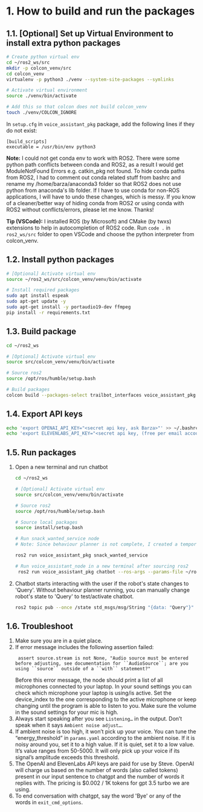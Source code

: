 <!---# 1. How I created the packages **"trailbot_interfaces"** and **"voice_assistant_pkg"**

The instructions in this section are only for bookkeeping how I created the packages. Follow section [2](#2-how-to-build-and-run-the-packages) to build and run packages.
## 1.1. Create **"trailbot_interfaces"** package to host RunServo.srv

I followed [ros2 tutorial](https://docs.ros.org/en/humble/Tutorials/Beginner-Client-Libraries/Custom-ROS2-Interfaces.html) to make custom RunServo.srv
```bash
source /opt/ros/humble/setup.bash 
cd ~/ros2_ws/src
ros2 pkg create --build-type ament_cmake trailbot_interfaces
cd trailbot_interfaces
mkdir srv
# Add RunServo.srv file in srv folder
# Make changes to CMakeLists.txt and package.xml as explained in the ros2 tutorial

# Build trailbot_interfaces pkg 
cd ~/ros2_ws
colcon build --packages-select trailbot_interfaces

# In a new terminal, check if ros recognizes the new srv
cd ~/ros2_ws
source /opt/ros/humble/setup.bash 
source install/setup.bash
ros2 interface show trailbot_interfaces/srv/RunServo

```


## 1.2. Create voice_assistant_pkg package

1. Contents of `voice_assistant.py`: Voice assistant code is borrowed from [here](https://github.com/JarodMica/ChatGPT-and-Whiper-with-TTS/blob/main/voice_assistant.py) and "RunServoClient" class' code is adapted from [ros2 tutorial](https://docs.ros.org/en/humble/Tutorials/Beginner-Client-Libraries/Writing-A-Simple-Py-Service-And-Client.html#write-the-client-node)
2. Create ros2 package
```bash
source /opt/ros/humble/setup.bash 
cd ~/ros2_ws/src
ros2 pkg create --build-type ament_python voice_assistant_pkg --dependencies rclpy trailbot_interfaces
# Add voice_assistant.py in ros2_ws/src/voice_assistant_pkg/voice_assistant_pkg/ folder
# Follow ros2 tutorial to change package.xml and setup.py
```
-->

# 1. How to build and run the packages

## 1.1. [Optional] Set up Virtual Environment to install extra python packages

```bash
# Create python virtual env
cd ~/ros2_ws/src
mkdir -p colcon_venv/src
cd colcon_venv
virtualenv -p python3 ./venv --system-site-packages --symlinks

# Activate virtual environment
source ./venv/bin/activate

# Add this so that colcon does not build colcon_venv
touch ./venv/COLCON_IGNORE

```

In `setup.cfg` in `voice_assistant_pkg` package, add the following lines if they do not exist:
```
[build_scripts]
executable = /usr/bin/env python3
```

**Note:** I could not get conda env to work with ROS2. There were some python path conflicts between conda and ROS2, as a result I would get ModuleNotFound Errors e.g. catkin_pkg not found. To hide conda paths from ROS2, I had to comment out conda related stuff from bashrc and rename my /home/barza/anaconda3 folder so that ROS2 does not use python from anaconda's lib folder. If I have to use conda for non-ROS applications, I will have to undo these changes, which is messy. If you know of a cleaner/better way of hiding conda from ROS2 or using conda with ROS2 without conflicts/errors, please let me know. Thanks!

**Tip (VSCode):** I installed ROS (by Microsoft) and CMake (by twxs) extensions to help in autocompletion of ROS2 code. Run `code .` in `ros2_ws/src` folder to open VSCode and choose the python interpreter from colcon_venv.

## 1.2. Install python packages

```bash
# [Optional] Activate virtual env
source ~/ros2_ws/src/colcon_venv/venv/bin/activate

# Install required packages
sudo apt install espeak
sudo apt-get update -y
sudo apt-get install -y portaudio19-dev ffmpeg
pip install -r requirements.txt
```


## 1.3. Build package
```bash
cd ~/ros2_ws

# [Optional] Activate virtual env
source src/colcon_venv/venv/bin/activate

# Source ros2
source /opt/ros/humble/setup.bash 

# Build packages
colcon build --packages-select trailbot_interfaces voice_assistant_pkg

```

## 1.4. Export API keys
```bash
echo 'export OPENAI_API_KEY="<secret api key, ask Barza>"' >> ~/.bashrc
echo 'export ELEVENLABS_API_KEY="<secret api key, (free per email account and for one month, just sign up at elevenlabs)>"' >> ~/.bashrc
```

## 1.5. Run packages

1. Open a new terminal and run chatbot
   ```bash
   cd ~/ros2_ws

   # [Optional] Activate virtual env
   source src/colcon_venv/venv/bin/activate

   # Source ros2
   source /opt/ros/humble/setup.bash 

   # Source local packages 
   source install/setup.bash

   # Run snack_wanted_service node 
   # Note: Since behaviour planner is not complete, I created a temporary `snack_wanted_service node` that responds to `snack_wanted` requests from the chatbot. This allows us to test the chatbot's logic without running behaviour planner. In the final stage, we will replace this step with running the behviour planner node.

   ros2 run voice_assistant_pkg snack_wanted_service

   # Run voice_assistant_node in a new terminal after sourcing ros2
    ros2 run voice_assistant_pkg chatbot --ros-args --params-file ~/ros2_ws/src/TRAILBot/voice_assistant_pkg/config/params.yaml
   ```
2. Chatbot starts interacting with the user if the robot's state changes to 'Query'. Without behaviour planner running, you can manually change robot's state to 'Query' to test/activate chatbot.
   ```bash
   ros2 topic pub --once /state std_msgs/msg/String "{data: "Query"}"
   ```


## 1.6. Troubleshoot

1. Make sure you are in a quiet place.
2. If error message includes the following assertion failed:
   ```
    assert source.stream is not None, "Audio source must be entered before adjusting, see documentation for ``AudioSource``; are you using ``source`` outside of a ``with`` statement?"
   ```
   Before this error message, the node should print a list of all microphones connected to your laptop. In your sound settings you can check which microphone your laptop is using/is active. Set the device_index to the one corresponding to the active microphone or keep changing until the program is able to listen to you. Make sure the volume in the sound settings for your mic is high.
3. Always start speaking after you see `Listening…` in the output. Don’t speak when it says `Ambient noise adjust…`.
4. If ambient noise is too high, it won’t pick up your voice. You can tune the “energy_threshold” in `params.yaml` according to the ambient noise. If it is noisy around you, set it to a high value. If it is quiet, set it to a low value. It’s value ranges from 50-5000. It will only pick up your voice if its signal’s amplitude exceeds this threshold.
5. The OpenAI and ElevenLabs API keys are paid for use by Steve. OpenAI will charge us based on the number of words (also called tokens) present in our input sentence to chatgpt and the number of words it replies with. The pricing is $0.002 / 1K tokens for gpt 3.5 turbo we are using.
6. To end conversation with chatgpt, say the word 'Bye' or any of the words in `exit_cmd_options`.

<!--
[Optional]: To test snack_wanted_service node:
ros2 service type /snack_wanted
ros2 interface show trailbot_interfaces/srv/SnackWanted
ros2 service call /snack_wanted trailbot_interfaces/srv/SnackWanted "{snack: 'chips'}"
-->

